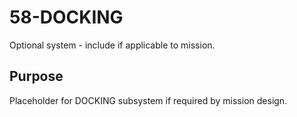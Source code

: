 # 58-DOCKING

Optional system - include if applicable to mission.

## Purpose
Placeholder for DOCKING subsystem if required by mission design.
